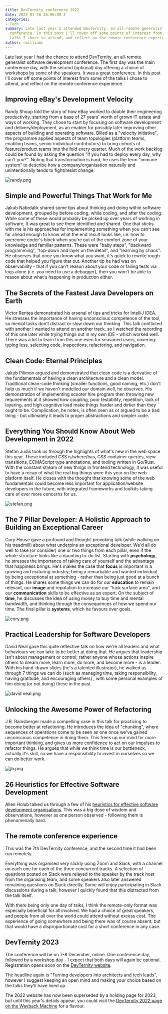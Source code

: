 ```yaml
---
title: DevTernity conference 2022
date: 2023-01-16 16:00:00 Z
categories:
- Tech
summary: Late last year I attended DevTernity, an all-remote generalist software development
  conference. In this post I'll cover off some points of interest from some of the
  talks I chose to attend, and reflect on the remote conference experience.
author: rwilliams
---
```


Late last year I had the chance to attend [DevTernity](https://devternity.com), an all-remote generalist software development conference. The first day was the main conference day, with the second (optional) day offering a choice of workshops by some of the speakers. It was a great conference. In this post I'll cover off some points of interest from some of the talks I chose to attend, and reflect on the remote conference experience.

## Improving eBay's Development Velocity

Randy Shoup told the story of how eBay worked to double their engineering productivity, starting from a base of 27 years' worth of grown IT estate and ways of working. They chose to start by focusing on software development and delivery/deployment, as an enabler for possibly later improving other aspects of building and operating software.  Billed as a "velocity initiative", the programme applied aspects of team topologies (platform teams, enabling teams, senior individual contributors) to bring cohorts of feature/product teams into the fold every quarter. Much of the work backlog could be found by asking the question "if you had to deploy every day, why can't you?". Noting that transformation is hard, he uses the term "immune system" to describe how a company/organisation naturally and unintentionally tends to fight/resist change.

![randy.png](/uploads/randy.png)

## Simple and Powerful Things That Work for Me

Jakub Nabrdalik shared some tips about thinking and doing within software development, grouped by before coding, while coding, and after the coding. While some of these would probably be picked up over years of working in software, it was great to see them identified and shared. One that sticks with me is his approaches for implementing something when you can't see far ahead enough to know what the end result looks like, i.e. how to overcome coder's block when you're out of the comfort zone of your knowledge and familiar patterns. These were "baby steps", "backward programming", "top-down and layer on the detail", and "learning by chaos". He observes that once you know what you want, it's quick to rewrite rough code that helped you figure that out. Another tip he had was on observability - that if you can't reason about your code or failing tests via logs alone (i.e. you need to use a debugger), then you won't be able to reason about what's happening in production either.

## The Secrets of the Fastest Java Developers on Earth

Victor Rentea demonstrated his arsenal of tips and tricks for IntelliJ IDEA. He stresses the importance of having unconscious competence of the tool, so menial tasks don't distract or slow down our thinking. This talk conflicted with another I wanted to attend on another track, so I watched the recording of this one later while trying things out in my own IDE - which worked well. There was a lot to learn from this one even for seasoned users, covering: typing less, selecting code, inspections, refactoring, and navigation.

## Clean Code: Eternal Principles

Jakub Pilimon argued and demonstrated that clean code is a derivative of the fundamentals of having a clean architecture and a clean model. Traditional clean-code thinking (smaller functions, good naming, etc.) don't help us much if we haven't modelled our domain well, he observes. His demonstration of implementing scooter hire program then throwing new requirements at it showed how coupling, poor testability, repetition, lack of layering, and high cognitive load make things harder and dirtier than they ought to be. Complication, he notes, is often seen as or argued to be a bad thing - but ultimately it leads to proper abstractions and simpler code.

## Everything You Should Know About Web Development in 2022

Stefan Judis took us through the highlights of what's new in the web space this year. These included CSS is/where/has, CSS container queries, view transitions, ECMAScript type annotations, and tooling written in Go/Rust. With the constant stream of new things in frontend technology, it was useful to have a recap of what the real big things were this year on the web platform itself. He closes with the thought that knowing some of the web fundamentals could become less important for application/website developers in the future, with integrated frameworks and toolkits taking care of ever more concerns for us.

![stefan.png](/uploads/stefan.png)

## The 7 Pillar Developer: A Holistic Approach to Building an Exceptional Career

Cory House gave a profound and thought-provoking talk (while walking on his treadmill) about what underpins an exceptional developer. We'd all do well to take (or consider) one or two things from each pillar, even if the whole structure looks like a daunting to-do list. Starting with **psychology**, he stresses the importance of taking care of yourself and the advantage that happiness brings. He's makes the case that **focus** is important in a growing and maturing industry; being a remarkable and wanted individual by being exceptional at something - rather than being just good at a bunch of things. He shares some things we can do for our **education** to remain relevant, our **image** and reputation to increase our "luck surface area", and our **communication** skills to be effective as an expert. On the subject of **time**, he discusses the idea of using money to buy time and mental bandwidth, and thinking through the consequences of how we spend our time. The final pillar is **systems**, which he favours over goals.

![cory.png](/uploads/cory.png)

## Practical Leadership for Software Developers

David Neal gave this quite reflective talk on how we're all leaders and what behaviours we can take to be better at doing that. He argues that leadership isn't about management or control; rather anyone whose actions inspire others to dream more, learn more, do more, and become more - is a leader. With his hand-drawn slides (he's a talented illustrator), he walked us through 7 things we can do (such as managing time, taking responsibility, having gratitude, and encouraging others) , with some personal examples of him doing (or not doing) these in the past.

![david neal.png](/uploads/david%20neal.png)

## Unlocking the Awesome Power of Refactoring

J.B. Rainsberger made a compelling case in this talk for practicing to become better at refactoring. He introduces the idea of "chunking", where sequences of operations come to be seen as one once we've gained unconscious competence in doing them. This frees up our mind for more important thinking, and gives us more confidence to act on our impulses to refactor things. He argues that while we think time is our bottleneck, actually it's skill, so we have a responsibility to invest in ourselves so we can do better work.

![jb.png](/uploads/jb.png)

## 26 Heuristics for Effective Software Development

Allen Holub talked us through a few of his [heuristics for effective software development organisations](https://holub.com/heuristics). This was a big dose of wisdom and observations, however as one person observed - following them is phenomenally hard.

## The remote conference experience

This was the 7th DevTernity conference, and the second time it had been run remotely.

Everything was organised very slickly using Zoom and Slack, with a channel on each one for each of the three concurrent tracks. A selection of questions posted on Slack were relayed to the speaker by the track host from the organising team, and some speakers also later answered remaining questions on Slack directly. Some will enjoy participating in Slack discussions during a talk, however I quickly found that this distracted from the talk itself.

With there being only one day of talks, I think the remote-only format was especially beneficial for all involved. We had a choice of great speakers, and people from all over the world could attend without excess cost. The experience of going somewhere and being there was of course absent, but that would have a disproportionate cost for a short conference in any case.

## DevTernity 2023

The conference will be on 7-8 December, online. One conference day, followed by a workshop day - I expect that both days will again be optional. Registration opens soon on the [DevTernity website](https://devternity.com).

The headline again is "Turning developers into architects and tech leads", however I suggest keeping an open mind and making your choice based on the talks they'll have lined up.

The 2022 website has now been superseded by a holding page for 2023, but until this year's details appear, you could visit the [DevTernity 2022 page on the Wayback Machine](http://web.archive.org/web/20221128060607/https://devternity.com/) for a flavour.